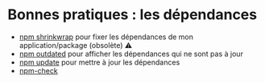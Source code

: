 # Bonnes pratiques : les dépendances

* [npm shrinkwrap](https://docs.npmjs.com/cli/shrinkwrap) pour fixer les dépendances de mon application/package (obsolète) ⚠
* [npm outdated](https://docs.npmjs.com/cli/outdated) pour afficher les dépendances qui ne sont pas à jour
* [npm update](https://docs.npmjs.com/cli/update) pour mettre à jour les dépendances
* [npm-check](https://www.npmjs.com/package/npm-check)